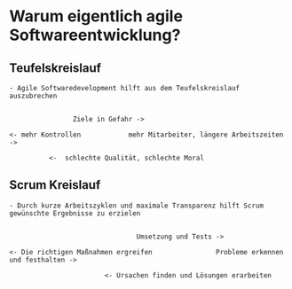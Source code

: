 # Warum eigentlich agile Softwareentwicklung?

## Teufelskreislauf
    - Agile Softwaredevelopment hilft aus dem Teufelskreislauf auszubrechen


                    Ziele in Gefahr ->

    <- mehr Kontrollen            mehr Mitarbeiter, längere Arbeitszeiten ->

              <-  schlechte Qualität, schlechte Moral 


## Scrum Kreislauf
    - Durch kurze Arbeitszyklen und maximale Transparenz hilft Scrum gewünschte Ergebnisse zu erzielen


                                    Umsetzung und Tests ->

    <- Die richtigen Maßnahmen ergreifen                Probleme erkennen und festhalten ->

                            <- Ursachen finden und Lösungen erarbeiten
